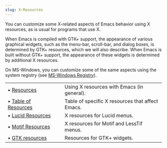 ```yaml
---
slug: X-Resources
---
```


You can customize some X-related aspects of Emacs behavior using X resources, as is usual for programs that use X.

When Emacs is compiled with GTK+ support, the appearance of various graphical widgets, such as the menu-bar, scroll-bar, and dialog boxes, is determined by GTK+ resources, which we will also describe. When Emacs is built without GTK+ support, the appearance of these widgets is determined by additional X resources.

On MS-Windows, you can customize some of the same aspects using the system registry (see [MS-Windows Registry](MS_002dWindows-Registry)).

|                                            |    |                                                  |
| :----------------------------------------- | -- | :----------------------------------------------- |
| • [Resources](Resources)                   |    | Using X resources with Emacs (in general).       |
| • [Table of Resources](Table-of-Resources) |    | Table of specific X resources that affect Emacs. |
| • [Lucid Resources](Lucid-Resources)       |    | X resources for Lucid menus.                     |
| • [Motif Resources](Motif-Resources)       |    | X resources for Motif and LessTif menus.         |
| • [GTK resources](GTK-resources)           |    | Resources for GTK+ widgets.                      |
